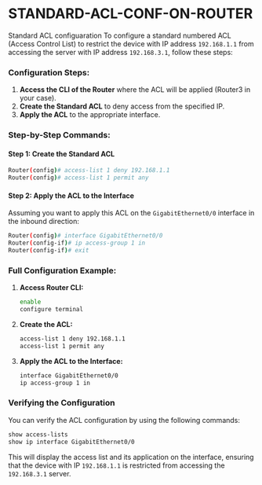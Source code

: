 # STANDARD-ACL-CONF-ON-ROUTER
Standard ACL configuaration
To configure a standard numbered ACL (Access Control List) to restrict the device with IP address `192.168.1.1` from accessing the server with IP address `192.168.3.1`, follow these steps:

### Configuration Steps:

1. **Access the CLI of the Router** where the ACL will be applied (Router3 in your case).
2. **Create the Standard ACL** to deny access from the specified IP.
3. **Apply the ACL** to the appropriate interface.

### Step-by-Step Commands:

#### Step 1: Create the Standard ACL
```bash
Router(config)# access-list 1 deny 192.168.1.1
Router(config)# access-list 1 permit any
```

#### Step 2: Apply the ACL to the Interface
Assuming you want to apply this ACL on the `GigabitEthernet0/0` interface in the inbound direction:
```bash
Router(config)# interface GigabitEthernet0/0
Router(config-if)# ip access-group 1 in
Router(config-if)# exit
```

### Full Configuration Example:

1. **Access Router CLI:**
   ```bash
   enable
   configure terminal
   ```

2. **Create the ACL:**
   ```bash
   access-list 1 deny 192.168.1.1
   access-list 1 permit any
   ```

3. **Apply the ACL to the Interface:**
   ```bash
   interface GigabitEthernet0/0
   ip access-group 1 in
   ```

### Verifying the Configuration

You can verify the ACL configuration by using the following commands:

```bash
show access-lists
show ip interface GigabitEthernet0/0
```

This will display the access list and its application on the interface, ensuring that the device with IP `192.168.1.1` is restricted from accessing the `192.168.3.1` server.

